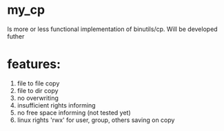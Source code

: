 # my_cp
Is more or less functional implementation of binutils/cp. Will be developed futher
# features:
1) file to file copy
2) file to dir copy
3) no overwriting
4) insufficient rights informing
5) no free space informing (not tested yet)
6) linux rights 'rwx' for user, group, others saving on copy

